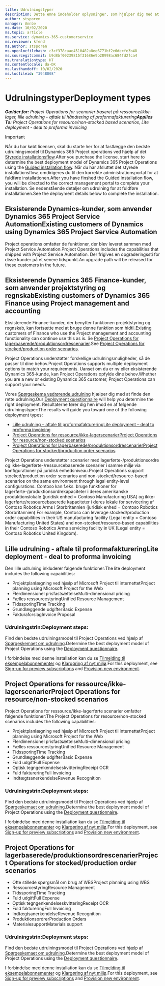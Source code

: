 ```yaml
---
title: Udrulningstyper
description: Dette emne indeholder oplysninger, som hjælper dig med at fastlægge den korrekte udrulningstype for Project operations for din virksomhed.
author: stsporen
manager: Annbe
ms.date: 10/02/2020
ms.topic: article
ms.service: dynamics-365-customerservice
ms.reviewer: kfend
ms.author: stsporen
ms.openlocfilehash: c3cf378caae4510482a8ee6771bf2e6decfe3b48
ms.sourcegitcommit: b9d8bf00239815f31686e9b28998ac684fd2fca4
ms.translationtype: HT
ms.contentlocale: da-DK
ms.lasthandoff: 10/02/2020
ms.locfileid: "3948808"
---
```

# <a name="deployment-types"></a><span data-ttu-id="09c4b-103">Udrulningstyper</span><span class="sxs-lookup"><span data-stu-id="09c4b-103">Deployment types</span></span>

<span data-ttu-id="09c4b-104">_**Gælder for:** Project Operations for scenarier baseret på ressource/ikke-lager, lille udrulning - aftale til håndtering af proformafakturering_</span><span class="sxs-lookup"><span data-stu-id="09c4b-104">_**Applies To:** Project Operations for resource/non-stocked based scenarios, Lite deployment - deal to proforma invoicing_</span></span>

> [!IMPORTANT]
> <span data-ttu-id="09c4b-105">Når du har købt licensen, skal du starte her for at fastlægge den bedste udrulningsmodel til Dynamics 365 Project operations ved hjælp af det [Styrede installationsflow](https://aka.ms/provisionprojectoperations).</span><span class="sxs-lookup"><span data-stu-id="09c4b-105">After you purchase the license, start here to determine the best deployment model of Dynamics 365 Project Operations using the [Guided installation flow](https://aka.ms/provisionprojectoperations).</span></span>
> <span data-ttu-id="09c4b-106">Når du har afsluttet det styrede installationsflow, omdirigeres du til den korrekte administrationsportal for at fuldføre installationen.</span><span class="sxs-lookup"><span data-stu-id="09c4b-106">After you have finshed the Guided installation flow, you will be directed to the correct management portal to complete your installation.</span></span> <span data-ttu-id="09c4b-107">Se nedenstående detaljer om udrulning for at fuldføre installationen.</span><span class="sxs-lookup"><span data-stu-id="09c4b-107">See the deployment details below to complete the installation.</span></span>


## <a name="existing-customers-of-dynamics-using-dynamics-365-project-service-automation"></a><span data-ttu-id="09c4b-108">Eksisterende Dynamics-kunder, som anvender Dynamics 365 Project Service Automation</span><span class="sxs-lookup"><span data-stu-id="09c4b-108">Existing customers of Dynamics using Dynamics 365 Project Service Automation</span></span>
<span data-ttu-id="09c4b-109">Project operations omfatter de funktioner, der blev leveret sammen med Project Service Automation.</span><span class="sxs-lookup"><span data-stu-id="09c4b-109">Project Operations includes the capabilities that shipped with Project Service Automation.</span></span> <span data-ttu-id="09c4b-110">Der frigives en opgraderingssti for disse kunder på et senere tidspunkt.</span><span class="sxs-lookup"><span data-stu-id="09c4b-110">An upgrade path will be released for these customers in the future.</span></span>

## <a name="existing-customers-of-dynamics-365-finance-using-project-management-and-accounting"></a><span data-ttu-id="09c4b-111">Eksisterende Dynamics 365 Finance-kunder, som anvender projektstyring og regnskab</span><span class="sxs-lookup"><span data-stu-id="09c4b-111">Existing customers of Dynamics 365 Finance using Project management and accounting</span></span> 

<span data-ttu-id="09c4b-112">Eksisterende Finance-kunder, der benytter funktionen projektstyring og regnskab, kan fortsætte med at bruge denne funktion som hidtil.</span><span class="sxs-lookup"><span data-stu-id="09c4b-112">Existing customers of Finance who use the Project management and accounting functionality can continue use this as is.</span></span> <span data-ttu-id="09c4b-113">Se [Project Operations for lagerbaserede/produktionsordrescenarier](#pma).</span><span class="sxs-lookup"><span data-stu-id="09c4b-113">See [Project Operations for stocked/production order scenarios](#pma).</span></span>

<span data-ttu-id="09c4b-114">Project Operations understøtter forskellige udrulningsmuligheder, så de passer til dine behov.</span><span class="sxs-lookup"><span data-stu-id="09c4b-114">Project Operations supports multiple deployment options to match your requirements.</span></span> <span data-ttu-id="09c4b-115">Uanset om du er ny eller eksisterende Dynamics 365-kunde, kan Project Operations opfylde dine behov.</span><span class="sxs-lookup"><span data-stu-id="09c4b-115">Whether you are a new or existing Dynamics 365 customer, Project Operations can support your needs.</span></span>

<span data-ttu-id="09c4b-116">Vores [Spørgeskema vedrørende udrulning](https://aka.ms/provisionprojectoperations) hjælper dig med at finde den rette udrulning.</span><span class="sxs-lookup"><span data-stu-id="09c4b-116">Our [Deployment questionnaire](https://aka.ms/provisionprojectoperations) will help you determine the right deployment.</span></span> <span data-ttu-id="09c4b-117">Resultaterne fører dig hen imod en af følgende udrulningstyper:</span><span class="sxs-lookup"><span data-stu-id="09c4b-117">The results will guide you toward one of the following deployment types:</span></span>

- [<span data-ttu-id="09c4b-118">Lille udrulning – aftale til proformafakturering</span><span class="sxs-lookup"><span data-stu-id="09c4b-118">Lite deployment – deal to proforma invoicing</span></span>](#lite)
- [<span data-ttu-id="09c4b-119">Project Operations for ressource/ikke-lagerscenarier</span><span class="sxs-lookup"><span data-stu-id="09c4b-119">Project Operations for resource/non-stocked scenarios</span></span>](#integrated)
- [<span data-ttu-id="09c4b-120">Project Operations for lagerbaserede/produktionsordrescenarier</span><span class="sxs-lookup"><span data-stu-id="09c4b-120">Project Operations for stocked/production order scenarios</span></span>](#pma)

<span data-ttu-id="09c4b-121">Project Operations understøtter scenarier med lagerførte-/produktionsordre og ikke-lagerførte-/ressourcebaserede scenarier i samme miljø via konfigurationer på juridisk enhedsniveau.</span><span class="sxs-lookup"><span data-stu-id="09c4b-121">Project Operations support stocked/production order scenarios and non-stocked/resource-based scenarios on the same environment through legal entity-level configurations.</span></span> <span data-ttu-id="09c4b-122">Contoso kan f.eks. bruge funktioner for lagerførte-/produktionsordrekapaciteter i deres amerikanske produktionslokale (juridisk enhed = Contoso Manufacturing USA) og ikke-lagerførte/ressourcebaserede kapaciteter i deres lokale for servicering af Contoso Robotics Arms i Storbritannien (juridisk enhed = Contoso Robotics Storbritannien).</span><span class="sxs-lookup"><span data-stu-id="09c4b-122">For example, Contoso can leverage stocked/production order capabilities in their US manufacturing facility (Legal entity = Contoso Manufacturing United States) and non-stocked/resource-based capabilities in their Contoso Robotics Arms servicing facility in UK (Legal entity = Contoso Robotics United Kingdom).</span></span>

## <a name="a-namelitelite-deployment---deal-to-proforma-invoicing"></a><span data-ttu-id="09c4b-123"><a name="lite"><a/>Lille udrulning - aftale til proformafakturering</span><span class="sxs-lookup"><span data-stu-id="09c4b-123"><a name="lite"><a/>Lite deployment - deal to proforma invoicing</span></span>
<span data-ttu-id="09c4b-124">Den lille udrulning inkluderer følgende funktioner:</span><span class="sxs-lookup"><span data-stu-id="09c4b-124">The lite deployment includes the following capabilities:</span></span>

- <span data-ttu-id="09c4b-125">Projektplanlægning ved hjælp af Microsoft Project til internettet</span><span class="sxs-lookup"><span data-stu-id="09c4b-125">Project planning using Microsoft Project for the Web</span></span>
- <span data-ttu-id="09c4b-126">Flerdimensionel prisfastsættelse</span><span class="sxs-lookup"><span data-stu-id="09c4b-126">Multi-dimensional pricing</span></span>
- <span data-ttu-id="09c4b-127">Fælles ressourcestyring</span><span class="sxs-lookup"><span data-stu-id="09c4b-127">Unified Resource Management</span></span>
- <span data-ttu-id="09c4b-128">Tidssporing</span><span class="sxs-lookup"><span data-stu-id="09c4b-128">Time Tracking</span></span>
- <span data-ttu-id="09c4b-129">Grundlæggende udgifter</span><span class="sxs-lookup"><span data-stu-id="09c4b-129">Basic Expense</span></span>
- <span data-ttu-id="09c4b-130">Fakturaforslag</span><span class="sxs-lookup"><span data-stu-id="09c4b-130">Invoice Proposal</span></span>

### <a name="deployment-steps"></a><span data-ttu-id="09c4b-131">Udrulningstrin:</span><span class="sxs-lookup"><span data-stu-id="09c4b-131">Deployment steps:</span></span>
<span data-ttu-id="09c4b-132">Find den bedste udrulningsmodel til Project Operations ved hjælp af [Spørgeskemaet om udrulning](https://aka.ms/provisionprojectoperations).</span><span class="sxs-lookup"><span data-stu-id="09c4b-132">Determine the best deployment model of Project Operations using the [Deployment questionnaire](https://aka.ms/provisionprojectoperations).</span></span>

<span data-ttu-id="09c4b-133">I forbindelse med denne installation kan du se [Tilmelding til eksempelabonnementer](lite-preview-subscription-sign-up.md) og [Klargøring af nyt miljø](lite-deployment.md).</span><span class="sxs-lookup"><span data-stu-id="09c4b-133">For this deployment, see [Sign-up for preview subscriptions](lite-preview-subscription-sign-up.md) and [Provision new environment](lite-deployment.md).</span></span> 


## <a name="a-nameintegratedproject-operations-for-resourcenon-stocked-scenarios"></a><span data-ttu-id="09c4b-134"><a name="integrated"><a/>Project Operations for ressource/ikke-lagerscenarier</span><span class="sxs-lookup"><span data-stu-id="09c4b-134"><a name="integrated"><a/>Project Operations for resource/non-stocked scenarios</span></span>
<span data-ttu-id="09c4b-135">Project Operations for ressource/ikke-lagerførte scenarier omfatter følgende funktioner:</span><span class="sxs-lookup"><span data-stu-id="09c4b-135">The Project Operations for resource/non-stocked scenarios includes the following capabilities:</span></span>
  
- <span data-ttu-id="09c4b-136">Projektplanlægning ved hjælp af Microsoft Project til internettet</span><span class="sxs-lookup"><span data-stu-id="09c4b-136">Project planning using Microsoft Project for the Web</span></span>
- <span data-ttu-id="09c4b-137">Flerdimensionel prisfastsættelse</span><span class="sxs-lookup"><span data-stu-id="09c4b-137">Multi-dimensional pricing</span></span>
- <span data-ttu-id="09c4b-138">Fælles ressourcestyring</span><span class="sxs-lookup"><span data-stu-id="09c4b-138">Unified Resource Management</span></span>
- <span data-ttu-id="09c4b-139">Tidssporing</span><span class="sxs-lookup"><span data-stu-id="09c4b-139">Time Tracking</span></span>
- <span data-ttu-id="09c4b-140">Grundlæggende udgifter</span><span class="sxs-lookup"><span data-stu-id="09c4b-140">Basic Expense</span></span>
- <span data-ttu-id="09c4b-141">Fuld udgift</span><span class="sxs-lookup"><span data-stu-id="09c4b-141">Full Expense</span></span>
- <span data-ttu-id="09c4b-142">Optisk tegngenkendelseskvittering</span><span class="sxs-lookup"><span data-stu-id="09c4b-142">Receipt OCR</span></span>
- <span data-ttu-id="09c4b-143">Fuld fakturering</span><span class="sxs-lookup"><span data-stu-id="09c4b-143">Full Invoicing</span></span>
- <span data-ttu-id="09c4b-144">Indtægtsanerkendelse</span><span class="sxs-lookup"><span data-stu-id="09c4b-144">Revenue Recognition</span></span>

### <a name="deployment-steps"></a><span data-ttu-id="09c4b-145">Udrulningstrin:</span><span class="sxs-lookup"><span data-stu-id="09c4b-145">Deployment steps:</span></span>
<span data-ttu-id="09c4b-146">Find den bedste udrulningsmodel til Project Operations ved hjælp af [Spørgeskemaet om udrulning](https://aka.ms/provisionprojectoperations).</span><span class="sxs-lookup"><span data-stu-id="09c4b-146">Determine the best deployment model of Project Operations using the [Deployment questionnaire](https://aka.ms/provisionprojectoperations).</span></span>

<span data-ttu-id="09c4b-147">I forbindelse med denne installation kan du se [Tilmelding til eksempelabonnementer](resource-sign-up-preview-subscription.md) og [Klargøring af nyt miljø](resource-provision-new-environment.md).</span><span class="sxs-lookup"><span data-stu-id="09c4b-147">For this deployment, see [Sign-up for preview subscriptions](resource-sign-up-preview-subscription.md) and [Provision new environment](resource-provision-new-environment.md).</span></span> 


## <a name="project-operations-for-stockedproduction-order-scenarios"></a><a name="pma"></a><span data-ttu-id="09c4b-148">Project Operations for lagerbaserede/produktionsordrescenarier</span><span class="sxs-lookup"><span data-stu-id="09c4b-148">Project Operations for stocked/production order scenarios</span></span>

- <span data-ttu-id="09c4b-149">Ofte stillede spørgsmål om brug af WBS</span><span class="sxs-lookup"><span data-stu-id="09c4b-149">Project planning using WBS</span></span>
- <span data-ttu-id="09c4b-150">Ressourcestyring</span><span class="sxs-lookup"><span data-stu-id="09c4b-150">Resource Management</span></span>
- <span data-ttu-id="09c4b-151">Tidssporing</span><span class="sxs-lookup"><span data-stu-id="09c4b-151">Time Tracking</span></span>
- <span data-ttu-id="09c4b-152">Fuld udgift</span><span class="sxs-lookup"><span data-stu-id="09c4b-152">Full Expense</span></span>
- <span data-ttu-id="09c4b-153">Optisk tegngenkendelseskvittering</span><span class="sxs-lookup"><span data-stu-id="09c4b-153">Receipt OCR</span></span>
- <span data-ttu-id="09c4b-154">Fuld fakturering</span><span class="sxs-lookup"><span data-stu-id="09c4b-154">Full Invoicing</span></span>
- <span data-ttu-id="09c4b-155">Indtægtsanerkendelse</span><span class="sxs-lookup"><span data-stu-id="09c4b-155">Revenue Recognition</span></span>
- <span data-ttu-id="09c4b-156">Produktionsordrer</span><span class="sxs-lookup"><span data-stu-id="09c4b-156">Production Orders</span></span>
- <span data-ttu-id="09c4b-157">Materialesupport</span><span class="sxs-lookup"><span data-stu-id="09c4b-157">Materials support</span></span>

### <a name="deployment-steps"></a><span data-ttu-id="09c4b-158">Udrulningstrin:</span><span class="sxs-lookup"><span data-stu-id="09c4b-158">Deployment steps:</span></span>
<span data-ttu-id="09c4b-159">Find den bedste udrulningsmodel til Project Operations ved hjælp af [Spørgeskemaet om udrulning](https://aka.ms/provisionprojectoperations).</span><span class="sxs-lookup"><span data-stu-id="09c4b-159">Determine the best deployment model of Project Operations using the [Deployment questionnaire](https://aka.ms/provisionprojectoperations).</span></span>

<span data-ttu-id="09c4b-160">I forbindelse med denne installation kan du se [Tilmelding til eksempelabonnementer](https://docs.microsoft.com/dynamics365/fin-ops-core/dev-itpro/dev-tools/sign-up-preview-subscription?toc=/dynamics365/finance/toc.json) og [Klargøring af nyt miljø](https://docs.microsoft.com/dynamics365/fin-ops-core/dev-itpro/deployment/deploy-demo-environment?toc=/dynamics365/finance/toc.json).</span><span class="sxs-lookup"><span data-stu-id="09c4b-160">For this deployment, see [Sign-up for preview subscriptions](https://docs.microsoft.com/dynamics365/fin-ops-core/dev-itpro/dev-tools/sign-up-preview-subscription?toc=/dynamics365/finance/toc.json) and [Provision new environment](https://docs.microsoft.com/dynamics365/fin-ops-core/dev-itpro/deployment/deploy-demo-environment?toc=/dynamics365/finance/toc.json).</span></span> 



